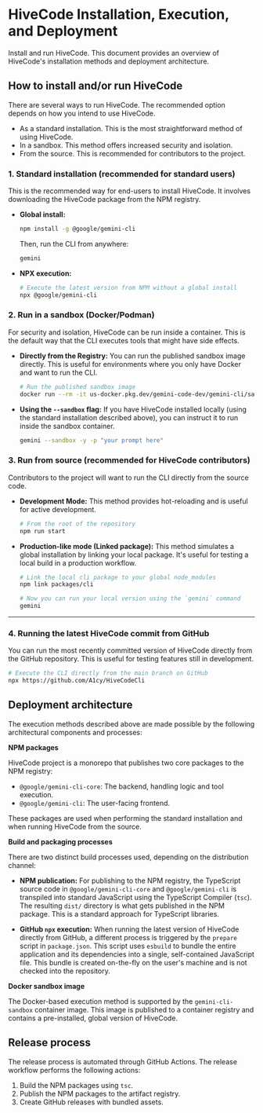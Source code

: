 # HiveCode Installation, Execution, and Deployment

Install and run HiveCode. This document provides an overview of HiveCode's
installation methods and deployment architecture.

## How to install and/or run HiveCode

There are several ways to run HiveCode. The recommended option depends on how
you intend to use HiveCode.

- As a standard installation. This is the most straightforward method of using
  HiveCode.
- In a sandbox. This method offers increased security and isolation.
- From the source. This is recommended for contributors to the project.

### 1. Standard installation (recommended for standard users)

This is the recommended way for end-users to install HiveCode. It involves
downloading the HiveCode package from the NPM registry.

- **Global install:**

  ```bash
  npm install -g @google/gemini-cli
  ```

  Then, run the CLI from anywhere:

  ```bash
  gemini
  ```

- **NPX execution:**

  ```bash
  # Execute the latest version from NPM without a global install
  npx @google/gemini-cli
  ```

### 2. Run in a sandbox (Docker/Podman)

For security and isolation, HiveCode can be run inside a container. This is the
default way that the CLI executes tools that might have side effects.

- **Directly from the Registry:** You can run the published sandbox image
  directly. This is useful for environments where you only have Docker and want
  to run the CLI.
  ```bash
  # Run the published sandbox image
  docker run --rm -it us-docker.pkg.dev/gemini-code-dev/gemini-cli/sandbox:0.1.1
  ```
- **Using the `--sandbox` flag:** If you have HiveCode installed locally (using
  the standard installation described above), you can instruct it to run inside
  the sandbox container.
  ```bash
  gemini --sandbox -y -p "your prompt here"
  ```

### 3. Run from source (recommended for HiveCode contributors)

Contributors to the project will want to run the CLI directly from the source
code.

- **Development Mode:** This method provides hot-reloading and is useful for
  active development.
  ```bash
  # From the root of the repository
  npm run start
  ```
- **Production-like mode (Linked package):** This method simulates a global
  installation by linking your local package. It's useful for testing a local
  build in a production workflow.

  ```bash
  # Link the local cli package to your global node_modules
  npm link packages/cli

  # Now you can run your local version using the `gemini` command
  gemini
  ```

---

### 4. Running the latest HiveCode commit from GitHub

You can run the most recently committed version of HiveCode directly from the
GitHub repository. This is useful for testing features still in development.

```bash
# Execute the CLI directly from the main branch on GitHub
npx https://github.com/A1cy/HiveCodeCli
```

## Deployment architecture

The execution methods described above are made possible by the following
architectural components and processes:

**NPM packages**

HiveCode project is a monorepo that publishes two core packages to the NPM
registry:

- `@google/gemini-cli-core`: The backend, handling logic and tool execution.
- `@google/gemini-cli`: The user-facing frontend.

These packages are used when performing the standard installation and when
running HiveCode from the source.

**Build and packaging processes**

There are two distinct build processes used, depending on the distribution
channel:

- **NPM publication:** For publishing to the NPM registry, the TypeScript source
  code in `@google/gemini-cli-core` and `@google/gemini-cli` is transpiled into
  standard JavaScript using the TypeScript Compiler (`tsc`). The resulting
  `dist/` directory is what gets published in the NPM package. This is a
  standard approach for TypeScript libraries.

- **GitHub `npx` execution:** When running the latest version of HiveCode
  directly from GitHub, a different process is triggered by the `prepare` script
  in `package.json`. This script uses `esbuild` to bundle the entire application
  and its dependencies into a single, self-contained JavaScript file. This
  bundle is created on-the-fly on the user's machine and is not checked into the
  repository.

**Docker sandbox image**

The Docker-based execution method is supported by the `gemini-cli-sandbox`
container image. This image is published to a container registry and contains a
pre-installed, global version of HiveCode.

## Release process

The release process is automated through GitHub Actions. The release workflow
performs the following actions:

1.  Build the NPM packages using `tsc`.
2.  Publish the NPM packages to the artifact registry.
3.  Create GitHub releases with bundled assets.

